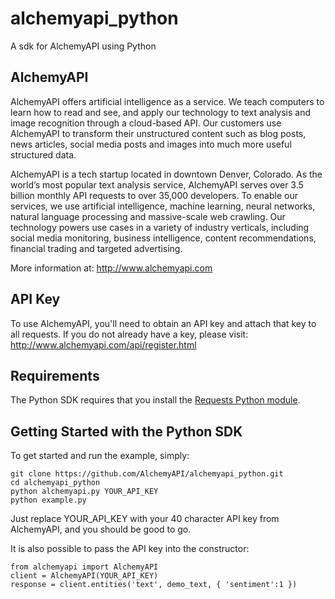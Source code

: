 # alchemyapi_python #

A sdk for AlchemyAPI using Python


## AlchemyAPI ##

AlchemyAPI offers artificial intelligence as a service. We teach computers to learn how to read and see, and apply our technology to text analysis and image recognition through a cloud-based API. Our customers use AlchemyAPI to transform their unstructured content such as blog posts, news articles, social media posts and images into much more useful structured data. 

AlchemyAPI is a tech startup located in downtown Denver, Colorado. As the world’s most popular text analysis service, AlchemyAPI serves over 3.5 billion monthly API requests to over 35,000 developers. To enable our services, we use artificial intelligence, machine learning, neural networks, natural language processing and massive-scale web crawling. Our technology powers use cases in a variety of industry verticals, including social media monitoring, business intelligence, content recommendations, financial trading and targeted advertising.

More information at: http://www.alchemyapi.com



## API Key ##

To use AlchemyAPI, you'll need to obtain an API key and attach that key to all requests. If you do not already have a key, please visit: http://www.alchemyapi.com/api/register.html



## Requirements ##

The Python SDK requires that you install the [Requests Python module](http://docs.python-requests.org/en/latest/user/install/#install).



## Getting Started with the Python SDK ##

To get started and run the example, simply:

	git clone https://github.com/AlchemyAPI/alchemyapi_python.git
	cd alchemyapi_python
	python alchemyapi.py YOUR_API_KEY
	python example.py


Just replace YOUR_API_KEY with your 40 character API key from AlchemyAPI, and you should be good to go.

It is also possible to pass the API key into the constructor:

	from alchemyapi import AlchemyAPI
	client = AlchemyAPI(YOUR_API_KEY)
	response = client.entities('text', demo_text, { 'sentiment':1 })
